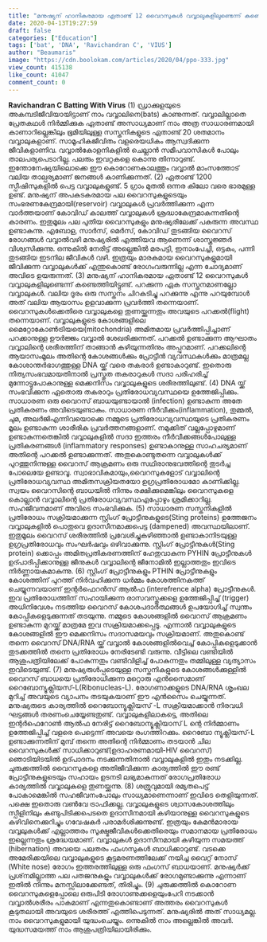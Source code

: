 ```yaml
---
title: "മനുഷ്യന് ഹാനികരമായ ഏതാണ്ട്‌ 12 വൈറസുകള്‍ വവ്വാലുകളിലുണ്ടെന്ന് കണ്ടെത്തിയിട്ടുണ്ട്"
date: 2020-04-13T19:27:59
draft: false
categories: ["Education"]
tags: ['bat', 'DNA', 'Ravichandran C', 'VIUS']
author: "Beaumaris"
image: "https://cdn.boolokam.com/articles/2020/04/ppo-333.jpg"
view_count: 415138
like_count: 41047
comment_count: 0
---
```


**[](https://wordpress-972788-3403151.cloudwaysapps.com/ravichandran-c-batting-with-virus/268066/ppo-2747)Ravichandran C** **Batting With Virus** (1) ഡ്രാക്കുളയുടെ അകമ്പടിജീവിയായിട്ടാണ് നാം വവ്വാലിനെ(bats) കാണുന്നത്. വവ്വാലില്ലാതെ പ്രേതകഥള്‍ നിര്‍മ്മിക്കുക ഏതാണ്ട് അസാധ്യമാണ് നാം അത്ര സാധാരണമായി കാണാറില്ലെങ്കിലും ഭൂമിയിലുള്ള സസ്തനികളുടെ ഏതാണ്ട് 20 ശതമാനം വവ്വാലുകളാണ്. സാമൂഹികജീവിതം വളരെയധികം ആസ്വദിക്കുന്ന ജീവികളാണിവ. വവ്വാല്‍കോളനികളില്‍ ചെല്ലാന്‍ സമീപവാസികള്‍ പോലും താലപര്യപെടാറില്ല. പലരും ഇവറ്റകളെ കൊന്നു തിന്നാറുണ്ട്. ഇന്തോനേഷ്യയിലൊക്കെ ഈ കൊറോണകാലത്തും വവ്വാല്‍ മാംസത്തോട് വലിയ താല്പര്യമാണ് ജനങ്ങള്‍ കാണിക്കുന്നത്. (2) ഏതാണ്ട് 1200 സ്പീഷിസുകളില്‍ പെട്ട വവ്വാലുകളുണ്ട്. 5 ഗ്രാം മുതല്‍ ഒന്നര കിലോ വരെ ഭാരമുള്ള ഉണ്ട്. മനുഷ്യന് അപകടകരമായ പല വൈറസുകളുടെയും സംഭരണകേന്ദ്രമായി(reservoir) വവ്വാലുകള്‍ പ്രവര്‍ത്തിക്കുന്ന എന്ന വാര്‍ത്തയാണ് കോവിഡ് കാലത്ത് വവ്വാലുകള്‍ ശ്രദ്ധാകേന്ദ്രമാകുന്നതിന്റെ കാരണം. ഇതുമൂലം പല പുതിയ വൈറസുകളും മനുഷ്യരിലേക്ക് പകരുന്ന അവസ്ഥ ഉണ്ടാകുന്നു. എബോള, സാര്‍സ്, മെര്‍സ്, കോവിഡ് തുടങ്ങിയ വൈറസ് രോഗങ്ങള്‍ വവ്വാല്‍വഴി മനുഷ്യരില്‍ എത്തിയവ ആണെന്ന് ശാസ്ത്രജ്ഞര്‍ വിശ്വസിക്കുന്നു. ഒന്നുകില്‍ നേരിട്ട് അല്ലെങ്കില്‍ മരപട്ടി, ഇനാംപേച്ചി, ഒട്ടകം, പന്നി തുടങ്ങിയ ഇടനില ജീവികള്‍ വഴി. ഇത്രയും മാരകമായ വൈറസുകളുമായി ജീവിക്കുന്ന വവ്വാലുകള്‍ക്ക് എന്തുകൊണ്ട് രോഗംവരുന്നില്ല എന്ന ചോദ്യമാണ് അവിടെ ഉയരുന്നത്. (3) മനുഷ്യന് ഹാനികരമായ ഏതാണ്ട്‌ 12 വൈറസുകള്‍ വവ്വാലുകളിലുണ്ടെന്ന് കണ്ടെത്തിയിട്ടുണ്ട്. പറക്കുന്ന ഏക സസ്തനമാണല്ലോ വവ്വാലുകള്‍. വലിയ ദൂരം ഒരു സസ്തനം ചിറകടിച്ചു പറക്കുന്നു എന്നു പറയുമ്പോള്‍ അത് വലിയ ആയാസം ഉളവാക്കുന്ന പ്രവര്‍ത്തി തന്നെയാണ്. വൈറസുകള്‍ക്കെതിരെ വവ്വാലുകളെ തുണയ്ക്കുന്നതും അവയുടെ പറക്കല്‍(flight) തന്നെയാണ്. വവ്വാലുകളുടെ കോശങ്ങളിലെ മൈറ്റോകോണ്‍ട്രിയയെ(mitochondria) അമിതമായ പ്രവര്‍ത്തിപ്പിച്ചാണ്‌ പറക്കാനുള്ള ഊര്‍ജ്ജം വവ്വാല്‍ ശേഖരിക്കുന്നത്. പറക്കല്‍ ഉണ്ടാക്കുന്ന ആഘാതം വവ്വാലിന്റെ ശരീരത്തിന് താങ്ങാന്‍ കഴിയുന്നതിനും അപ്പുറമാണ്. പറക്കലിന്റെ ആയാസംമൂലം അതിന്റെ കോശങ്ങള്‍ക്കും പ്രോട്ടീന്‍ വ്യവസ്ഥകള്‍ക്കും മാത്രമല്ല കോശാന്തര്‍ഭാഗത്തുള്ള DNA യ്ക്ക് വരെ തകരാര്‍ ഉണ്ടാകാറുണ്ട്. ഇതൊരു നിത്യസംഭവമായതിനാല്‍ പ്രസ്തുത തകരാറുകള്‍ സദാ പരിഹരിച്ച് മുന്നോട്ടുപോകാനുള്ള മെക്കനിസം വവ്വാലുകളുടെ ശരീരത്തിലുണ്ട്. (4) DNA യ്ക്ക് സംഭവിക്കുന്ന ഏതൊരു തകരാറും പ്രതിരോധവ്യവസ്ഥയെ ഉത്തേജിപ്പിക്കും. സാധാരണ ഒരു വൈറസ് ബാധയുണ്ടായാല്‍ (infection) ഉണ്ടാകുന്ന അതേ പ്രതികരണം അവിടെയുണ്ടാകും. സാധാരണ നീര്‍വീക്കം(inflammation), തുമ്മല്‍, ചുമ, അലര്‍ജിഎന്നിവയൊക്കെ നമ്മുടെ പ്രതിരോധവ്യവസ്ഥയുടെ പ്രതികരണം മൂലം ഉണ്ടാകുന്ന ശാരീരിക പ്രവര്‍ത്തനങ്ങളാണ്. നമുക്കിത് വല്ലപ്പോഴുമാണ് ഉണ്ടാകുന്നതെങ്കില്‍ വവ്വാലുകളില്‍ സദാ ഇത്തരം നീര്‍വീക്കങ്ങള്‍പോലുള്ള പ്രതികരണങ്ങള്‍ (inflammatory responses) ഉണ്ടാകാനുള്ള സാഹചര്യമാണ് അതിന്റെ പറക്കല്‍ ഉണ്ടാക്കുന്നത്. അതുകൊണ്ടുതന്നെ വവ്വാലുകള്‍ക്ക് പുറത്തുനിന്നുള്ള വൈറസ് ആക്രമണം ഒരു സഥിരാനുഭവത്തിന്റെ തുടര്‍ച്ച പോലെയേ ഉണ്ടാവൂ. സ്വാഭാവികമായും,വൈറസുകളോട് വവ്വാലിന്റെ പ്രതിരോധവ്യവസ്ഥ അമിതസക്രിയതയോ ഉഗ്രപ്രതിരോധമോ കാണിക്കില്ല. സ്വയം വൈറസിന്റെ ബാധയില്‍ നിന്നും രക്ഷിക്കുമെങ്കിലും വൈറസുകളെ കൊല്ലാന്‍ വവ്വാലിന്റെ പ്രതിരോധവ്യവസ്ഥഎപ്പോഴും ശ്രമിക്കാറില്ല. സഹജീവനമാണ് അവിടെ സംഭവിക്കുക. (5) സാധാരണ സസ്തനികളില്‍ പ്രതിരോധം സക്രിയമാക്കുന്ന സ്റ്റിംഗ് പ്രോട്ടീനുകളുടെ(Sting proteins) ഉത്തേജനം വവ്വാലുകളില്‍ പൊതുവെ ഉദാസീനമാക്കപെട്ട (dampened) അവസ്ഥയിലാണ്. ഇതുമൂലം വൈറസ് ശരീരത്തില്‍ പ്രവേശിച്ചുകഴിഞ്ഞാല്‍ ഉണ്ടാകാനിടയുള്ള ഉഗ്രപ്രതിരോധവും സംഘര്‍ഷവും ഒഴിവാക്കുന്നു. സ്റ്റിംഗ് പ്രോട്ടീനുകള്‍(Sting protein) ക്കൊപ്പം അമിതപ്രതികരണത്തിന് ഹേതുവാകുന്ന PYHIN പ്രോട്ടീനുകള്‍ ഉദ്പാദിപ്പിക്കാനുള്ള ജീനുകള്‍ വവ്വാലിന്റെ ജീനോമില്‍ ഇല്ലാത്തതും ഇവിടെ നിര്‍ണ്ണായകമാകുന്നു. (6) സ്റ്റിംഗ് പ്രോട്ടീനുകളും PTHIN പ്രോട്ടീനുകളും കോശത്തിന് പുറത്ത് നിര്‍വഹിക്കുന്ന ധര്‍മ്മം കോശത്തിനകത്ത് ചെയ്യുന്നവയാണ് ഇന്റര്‍ഫെറന്‍സ് ആല്‍ഫ (interefrence alpha) പ്രോട്ടീനുകള്‍. ഇവ പ്രതിരോധത്തിന് സഹായിക്കുന്ന രാസവസ്തുക്കളെ ഉത്തേജിപ്പിച്ച് (trigger) അധിനിവേശം നടത്തിയ വൈറസ് കോശപദാര്‍ത്ഥങ്ങള്‍ ഉപയോഗിച്ച് സ്വന്തം കോപ്പികളെടുക്കുന്നത് തടയുന്നു. നമ്മുടെ കോശങ്ങളില്‍ വൈറസ് ആക്രമണം ഉണ്ടാകുന്ന മുറയ്ക്ക് മാത്രമേ ഇവ സക്രിയമാക്കപ്പെടൂ. എന്നാല്‍ വവ്വാലുകളുടെ കോശങ്ങളില്‍ ഈ മെക്കനിസം സദാസമയവും സക്രിയമാണ്. അതുകൊണ്ട് തന്നെ വൈറസ് DNA/RNA യ്ക്ക് വവ്വാല്‍ കോശങ്ങളില്‍വെച്ച് കോപ്പികളെടുക്കാന്‍ തുടക്കത്തില്‍ തന്നെ പ്രതിരോധം നേരിടേണ്ടി വരുന്നു. വീട്ടിലെ വണ്ടിയില്‍ ആശുപത്രിയിലേക്ക് പോകുന്നതും വണ്ടിവിളിച്ച് പോകുന്നതും തമ്മിലുള്ള വ്യത്യാസം ഇവിടെയുണ്ട്. (7) മനുഷ്യരുള്‍പ്പടെയുള്ള സസ്തനികളുടെ കോശങ്ങള്‍ക്കുള്ളില്‍ വൈറസ് ബാധയെ പ്രതിരോധിക്കുന്ന മറ്റൊരു എന്‍സൈമാണ് റൈബോന്യൂക്ലിയസ്-L(Ribonucleas-L). രോഗണാക്കളുടെ DNA/RNA ശൃംഖല മുറിച്ച് അവയുടെ വ്യാപനം തടയുകയാണ് ഈ എന്‍സൈം ചെയ്യുന്നത്. മനുഷ്യരുടെ കാര്യത്തില്‍ റൈബോന്യൂക്ലിയസ് -L സക്രിയമാക്കാന്‍ നിരവധി ഘട്ടങ്ങള്‍ തരണംചെയ്യേണ്ടതുണ്ട്. വവ്വാലുകളിലാകട്ടെ, അതിലെ ഇന്റര്‍ഫെറോണ്‍ ആല്‍ഫ നേരിട്ട് റൈബോന്യൂക്ലിയാസ് L ന്റെ നിര്‍മ്മാണം ഉത്തേജിപ്പിച്ച് വളരെ പെട്ടെന്ന് അവയെ രംഗത്തിറക്കും. റൈബോ ന്യൂക്ലിയസ്-L ഉണ്ടാക്കുന്നതിന് മുമ്പ് തന്നെ അതിന്റെ നിര്‍മ്മാണം തടയാന്‍ ചില വൈറസുകള്‍ക്ക് സാധിക്കാറുണ്ട്(ഉദാഹരണമായി-HIV വൈറസ്) ഞൊടിയിടയില്‍ ഉദ്പാദനം നടക്കുന്നതിനാല്‍ വവ്വാലുകളില്‍ ഇതും നടക്കില്ല. ചുരുക്കത്തില്‍ വൈറസുകളെ അതിജീവിക്കുന്ന കാര്യത്തില്‍ ഈ രണ്ട് പ്രോട്ടീനുകളുടെയും സഹായം ഉടനടി ലഭ്യമാകുന്നത് രോഗപ്രതിരോധ കാര്യത്തില്‍ വവ്വാലുകളെ തുണയ്ക്കുന്നു. (8) ശത്രുവുമായി രമ്യതപെട്ട് പോകാമെങ്കില്‍ സഹജീവനംപോലും സാധ്യമാണെന്നാണ് ഇവിടെ തെളിയുന്നത്. പക്ഷെ ഇതൊരു വണ്‍വേ ട്രാഫിക്കല്ല. വവ്വാലുകളുടെ ശ്വാസകോശത്തിലും സ്പീളിനിലും കണ്ടുപിടിക്കപെടതെ ഉദാസീനമായി കഴിയാനുള്ള വൈറസുകളുടെ കഴിവിനെക്കുറിച്ചും ഗവേഷകര്‍ പരാമര്‍ശിക്കുന്നുണ്ട്. ഇത്രയും കേമന്‍മാരായ വവ്വലുകള്‍ക്ക് എല്ലാത്തരം സൂക്ഷ്മജീവികള്‍ക്കെതിരെയും സമാനമായ പ്രതിരോധം ഇല്ലെന്നതും ശ്രദ്ധേയമാണ്. വവ്വാലുകള്‍ ഉദാസീനമായി കഴിയുന്ന സമയത്ത് (hibernation) അവയെ പലതരം ഫംഗസുകള്‍ ബാധിക്കാറുണ്ട്. വടക്കെ അമേരിക്കയിലെ വവ്വാലുകളുടെ കൂട്ടമരണത്തിലേക്ക് നയിച്ച വൈറ്റ് നോസ് (White nose) രോഗം ഇത്തരത്തിലുള്ള ഒരു ഫംഗസ് ബാധയാണ്. മനുഷ്യര്‍ക്ക് പ്രശ്‌നമില്ലാത്ത പല പതജനുകളും വവ്വാലുകള്‍ക്ക് രോഗമുണ്ടാക്കുന്നു എന്നാണ് ഇതില്‍ നിന്നും മനസ്സിലാക്കേണ്ടത്, തിരിച്ചും. (9) ചുരുക്കത്തില്‍ കൊറോണ വൈറസുകളെപ്പോലെ ഒരുപിടി രോഗാണുക്കളെയുംപേറി നടക്കാന്‍ വവ്വാല്‍ശരീരം പാകമാണ് എന്നതുകൊണ്ടാണ് അത്തരം വൈറസുകള്‍ കൂടുതലായി അവയുടെ ശരീരത്ത് എത്തിപെടുന്നത്. മനുഷ്യരില്‍ അത് സാധ്യമല്ല. നാം വൈറസുകളുമായി യുദ്ധംചെയ്യും. ഒന്നുകില്‍ നാം അല്ലെങ്കില്‍ അവര്‍. യുദ്ധസമയത്ത് നാം ആശുപത്രിയിലായിരിക്കും.
